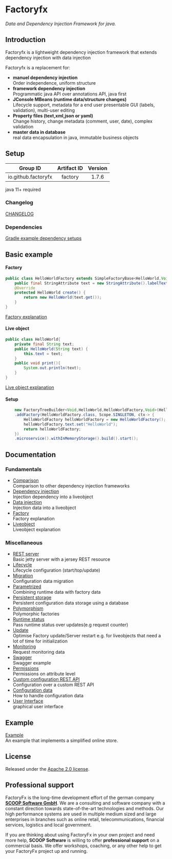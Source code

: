 # Factoryfx

*Data and Dependency Injection Framework for java.*

## Introduction

Factoryfx is a lightweight dependency injection framework that extends dependency injection with data injection

Factoryfx is a replacement for:
* **manuel dependency injection**<br>
Order independence, uniform structure
* **framework dependency injection**<br>
Programmatic java API over annotations API, java first
* **JConsole MBeans (runtime data/structure changes)**<br>
Lifecycle support, metadata for a end user presentable GUI (labels, validation), multi-user editing
* **Property files (text,xml,json or yaml)**<br>
Change history, change metadata (comment, user, date), complex validation
* **master data in database**<br>
real data encapsulation in java, immutable business objects

## Setup

| Group ID            | Artifact ID | Version |
| :-----------------: | :---------: | :-----: |
| io.github.factoryfx | factory  | 1.7.6  |

java 11+ required

### Changelog
[CHANGELOG](CHANGELOG.md)

### Dependencies
[Gradle example dependency setups](docu/src/main/java/de/factoryfx/docu/dependencysetup/usecase.md)

## Basic example
#### Factory
```java
public class HelloWorldFactory extends SimpleFactoryBase<HelloWorld,Void,HelloWorldFactory> {
    public final StringAttribute text = new StringAttribute().labelText("text");
    @Override
    protected HelloWorld create() {
        return new HelloWorld(text.get());
    }
}
```
[Factory explanation](docu/src/main/java/de/factoryfx/docu/factorylayer/usecase.md)
#### Live object
```java
public class HelloWorld{
    private final String text;
    public HelloWorld(String text) {
        this.text = text;
    }
    public void print(){
        System.out.println(text);
    }
}
```
[Live object explanation](docu/src/main/java/de/factoryfx/docu/liveobjects/usecase.md)
#### Setup
```java
    new FactoryTreeBuilder<Void,HelloWorld,HelloWorldFactory,Void>(HelloWorldFactory.class)
    .addFactory(HelloWorldFactory.class, Scope.SINGLETON, ctx-> {
        HelloWorldFactory helloWorldFactory = new HelloWorldFactory();
        helloWorldFactory.text.set("HelloWorld");
        return helloWorldFactory;
    })
    .microservice().withInMemoryStorage().build().start();
```
## Documentation
### Fundamentals
* [Comparison](docu/src/main/java/de/factoryfx/docu/comparison/usecase.md)<br>Comparison to other dependency injection frameworks
* [Dependency injection](docu/src/main/java/de/factoryfx/docu/dependencyinjection/usecase.md)<br>Injection dependency into a liveobject
* [Data injection](docu/src/main/java/de/factoryfx/docu/datainjection)<br>Injection data into a liveobject
* [Factory](docu/src/main/java/de/factoryfx/docu/factorylayer/usecase.md)<br>Factory explanation
* [Liveobject](docu/src/main/java/de/factoryfx/docu/liveobjects/usecase.md)<br>Liveobject explanation
### Miscellaneous
* [REST server](docu/src/main/java/de/factoryfx/docu/restserver/usecase.md)<br>Basic jetty server with a jersey REST resource
* [Lifecycle](docu/src/main/java/de/factoryfx/docu/lifecycle/usecase.md)<br>Lifecycle configuration (start/top/update)
* [Migration](docu/src/main/java/de/factoryfx/docu/migration/usecase.md)<br>Configuration data migration
* [Parametrized](docu/src/main/java/de/factoryfx/docu/parametrized/usecase.md)<br>Combining runtime data with factory data
* [Persistent storage](docu/src/main/java/de/factoryfx/docu/persistentstorage/usecase.md)<br>Persistent configuration data storage using a database
* [Polymorphism](docu/src/main/java/de/factoryfx/docu/polymorphism/usecase.md)<br>Polymorphic factories
* [Runtime status](docu/src/main/java/de/factoryfx/docu/runtimestatus/usecase.md)<br>Pass runtime status over updates(e.g request counter)
* [Update](docu/src/main/java/de/factoryfx/docu/update/usecase.md)<br>Optimise Factory update/Server restart e.g. for liveobjects that need a lot of time for initialization
* [Monitoring](docu/src/main/java/de/factoryfx/docu/monitoring/usecase.md)<br>Request monitoring data 
* [Swagger](docu/src/main/java/de/factoryfx/docu/swagger/usecase.md)<br>Swagger example 
* [Permissions](docu/src/main/java/de/factoryfx/docu/permission/usecase.md)<br>Permissions on attribute level
* [Custom configuration REST API](docu/src/main/java/de/factoryfx/docu/customconfig/usecase.md)<br>Configuration over a custom REST API
* [Configuration data](docu/src/main/java/de/factoryfx/docu/configurationdata/usecase.md)<br>How to handle configuration data
* [User Interface](docu/src/main/java/de/factoryfx/docu/gui/usecase.md)<br>graphical user interface

## Example

[Example](https://github.com/factoryfx/factoryfx/tree/master/example/src/main/java/de/factoryfx/example)<br>An example that implements a simplified online store.

## License

Released under the [Apache 2.0 license](http://www.apache.org/licenses/LICENSE-2.0.html).

## Professional support 

FactoryFx is the long-time development effort of the german company [**SCOOP Software GmbH**](https://www.scoop-software.de/en/). We are a consulting and software company with a constant direction towards state-of-the-art technologies and methods. Our high performance systems are used in multiple medium sized and large enterprises in branches such as online retail, telecommunications, financial services, logistics and local government.

If you are thinking about using FactoryFx in your own project and need more help, **SCOOP Software** is willing to offer **professional support** on a commercial basis. We offer workshops, coaching, or any other help to get your FactoryFx project up and running.